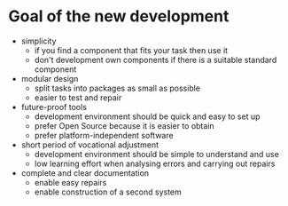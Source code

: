 # Goal of the new development

- simplicity
  - if you find a component that fits your task then use it
  - don't development own components if there is a suitable standard component
- modular design
  - split tasks into packages as small as possible
  - easier to test and repair
- future-proof tools
  - development environment should be quick and easy to set up
  - prefer Open Source because it is easier to obtain
  - prefer platform-independent software
- short period of vocational adjustment
  - development environment should be simple to understand and use
  - low learning effort when analysing errors and carrying out repairs
- complete and clear documentation
  - enable easy repairs
  - enable construction of a second system
